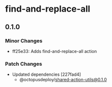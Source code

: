 # find-and-replace-all

## 0.1.0

### Minor Changes

-   ff25e33: Adds find-and-replace-all action

### Patch Changes

-   Updated dependencies [227fad4]
    -   @octopusdeploy/shared-action-utils@0.1.0
